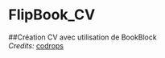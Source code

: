 # FlipBook_CV

##Création CV avec utilisation de BookBlock  
*Credits:*
[codrops](https://github.com/codrops/BookBlock)
